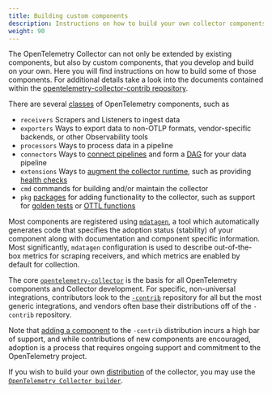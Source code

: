 ```yaml
---
title: Building custom components
description: Instructions on how to build your own collector components
weight: 90
---
```


The OpenTelemetry Collector can not only be extended by existing components, but
also by custom components, that you develop and build on your own. Here you will
find instructions on how to build some of those components. For additional
details take a look into the documents contained within the
[opentelemetry-collector-contrib repository](https://github.com/open-telemetry/opentelemetry-collector-contrib/blob/main/README.md).

There are several
[classes](https://github.com/open-telemetry/opentelemetry-collector/blob/main/cmd/mdatagen/main.go#L184)
of OpenTelemetry components, such as

- `receivers` Scrapers and Listeners to ingest data
- `exporters` Ways to export data to non-OTLP formats, vendor-specific backends, or other Observability tools
- `processors` Ways to process data in a pipeline
- `connectors` Ways to [connect pipelines](./connector/) and form a
  [DAG](https://en.wikipedia.org/wiki/Directed_acyclic_graph) for your data
  pipeline
- `extensions` Ways to
  [augment the collector runtime](https://github.com/open-telemetry/opentelemetry-collector/blob/main/extension/README.md),
  such as providing
  [health checks](https://github.com/open-telemetry/opentelemetry-collector-contrib/blob/main/extension/healthcheckextension/README.md)
- `cmd` commands for building and/or maintain the collector
- `pkg`
  [packages](https://github.com/search?q=org%3Aopen-telemetry+%22class%3A+pkg%22&type=code)
  for adding functionality to the collector, such as support for
  [golden tests](https://github.com/open-telemetry/opentelemetry-collector-contrib/tree/main/pkg/golden#readme)
  or
  [OTTL functions](https://github.com/open-telemetry/opentelemetry-collector-contrib/tree/main/pkg/ottl#readme)

Most components are registered using
[`mdatagen`](https://github.com/open-telemetry/opentelemetry-collector/tree/main/cmd/mdatagen#readme),
a tool which automatically generates code that specifies the adoption status
(stability) of your component along with documentation and component specific
information. Most significantly, `mdatagen` configuration is used to describe
out-of-the-box metrics for scraping receivers, and which metrics are enabled by
default for collection.

The core
[`opentelemetry-collector`](https://github.com/open-telemetry/opentelemetry-collector/blob/main/README.md)
is the basis for all OpenTelemetry components and Collector development. For
specific, non-universal integrations, contributors look to the
[`-contrib`](https://github.com/open-telemetry/opentelemetry-collector-contrib/blob/main/README.md)
repository for all but the most generic integrations, and vendors often base
their distributions off of the `-contrib` repository.

Note that
[adding a component](https://github.com/open-telemetry/opentelemetry-collector-contrib/blob/main/CONTRIBUTING.md#adding-new-components)
to the `-contrib` distribution incurs a high bar of support, and while
contributions of new components are encouraged, adoption is a process that
requires ongoing support and commitment to the OpenTelemetry project.

If you wish to build your own [distribution](../distributions/) of the
collector, you may use the
[`OpenTelemetry Collector builder`](../custom-collector).
